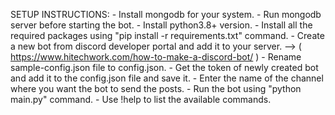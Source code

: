 SETUP INSTRUCTIONS:
    - Install mongodb for your system.
    - Run mongodb server before starting the bot.
    - Install python3.8+ version.
    - Install all the required packages using "pip install -r requirements.txt" command.
    - Create a new bot from discord developer portal and add it to your server. --> ( https://www.hitechwork.com/how-to-make-a-discord-bot/ )
    - Rename sample-config.json file to config.json.
    - Get the token of newly created bot and add it to the config.json file and save it.
    - Enter the name of the channel where you want the bot to send the posts.
    - Run the bot using "python main.py" command.
    - Use !help to list the available commands.